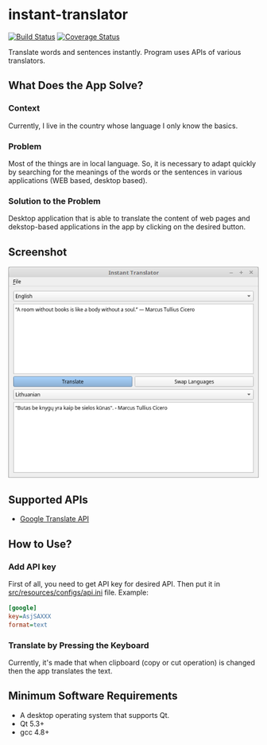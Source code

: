 # instant-translator
[![Build Status](https://travis-ci.org/ugnelis/instant-translator.svg?branch=master)](https://travis-ci.org/ugnelis/instant-translator)
[![Coverage Status](https://coveralls.io/repos/github/ugnelis/instant-translator/badge.svg?branch=master)](https://coveralls.io/github/ugnelis/instant-translator?branch=master)

Translate words and sentences instantly. Program uses APIs of various translators.

## What Does the App Solve?
### Context
Currently, I live in the country whose language I only know the basics.

### Problem
Most of the things are in local language. So, it is necessary to adapt quickly by searching for the meanings of the words or the sentences in various applications (WEB based, desktop based).

### Solution to the Problem
Desktop application that is able to translate the content of web pages and dekstop-based applications in the app by clicking on the desired button.

## Screenshot
![Screenshot](screenshot.png)

## Supported APIs
* [Google Translate API](https://cloud.google.com/translate/)

## How to Use?
### Add API key
First of all, you need to get API key for desired API. Then put it in [src/resources/configs/api.ini](src/resources/configs/api.ini) file.
Example:
``` ini
[google]
key=AsjSAXXX
format=text
```

### Translate by Pressing the Keyboard
Currently, it's made that when clipboard (copy or cut operation) is changed then the app translates the text.

## Minimum Software Requirements
* A desktop operating system that supports Qt.
* Qt 5.3+
* gcc 4.8+
